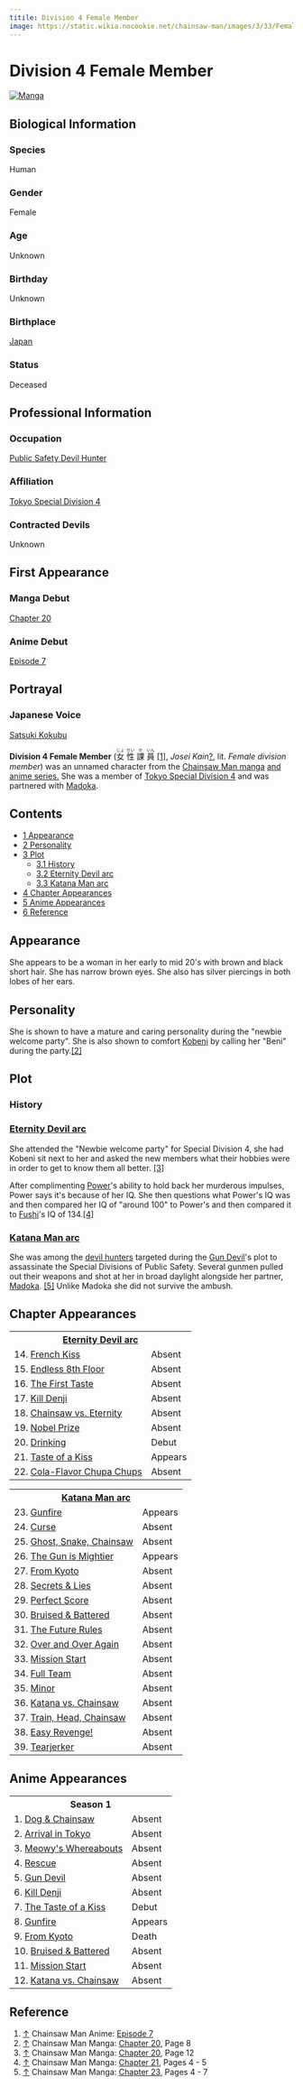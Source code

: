 ```yaml
---
titile: Division 4 Female Member
image: https://static.wikia.nocookie.net/chainsaw-man/images/3/33/Female_Division_4_Member.png
---
```


# Division 4 Female Member

[![Manga](https://static.wikia.nocookie.net/chainsaw-man/images/6/6c/Female_Division_4_Member_manga.png/revision/latest?cb=20230405150559)](https://static.wikia.nocookie.net/chainsaw-man/images/6/6c/Female_Division_4_Member_manga.png/revision/latest?cb=20230405150559 "Manga")

## Biological Information

### Species

Human

### Gender

Female

### Age

Unknown

### Birthday

Unknown

### Birthplace

[Japan](/wiki/World#Japan "World")

### Status

Deceased

## Professional Information

### Occupation

[Public Safety Devil Hunter](/wiki/Devil_Hunter "Devil Hunter")

### Affiliation

[Tokyo Special Division 4](/wiki/Tokyo_Special_Division_4 "Tokyo Special Division 4")

### Contracted Devils

Unknown

## First Appearance

### Manga Debut

[Chapter 20](/wiki/Chapter_20 "Chapter 20")

### Anime Debut

[Episode 7](/wiki/Episode_7 "Episode 7")

## Portrayal

### Japanese Voice

[Satsuki Kokubu](http://en.wikipedia.org/wiki/Satsuki_Kokubu "wikipedia:Satsuki Kokubu")

**Division 4 Female Member** (<ruby lang="ja"><rb>女</rb><rp> (</rp><rt>じょ</rt><rp>) </rp></ruby> <ruby lang="ja"><rb>性</rb><rp> (</rp><rt>せい</rt><rp>) </rp></ruby> <ruby lang="ja"><rb>課</rb><rp> (</rp><rt>か</rt><rp>) </rp></ruby> <ruby lang="ja"><rb>員</rb><rp> (</rp><rt>いん</rt><rp>) </rp></ruby> [\[1\]](#cite_note-Ep7end_credits-1), _Josei Kain_[?](http://en.wikipedia.org/wiki/Help:Installing_Japanese_character_sets "wikipedia:Help:Installing Japanese character sets"), lit. _Female division member_) was an unnamed character from the [Chainsaw Man manga](/wiki/Chainsaw_Man_(Manga) "Chainsaw Man (Manga)") [and anime series.](/wiki/Chainsaw_Man_(Anime) "Chainsaw Man (Anime)") She was a member of [Tokyo Special Division 4](/wiki/Tokyo_Special_Division_4 "Tokyo Special Division 4") and was partnered with [Madoka](/wiki/Madoka "Madoka").

## Contents

-   [1 Appearance](#Appearance)
-   [2 Personality](#Personality)
-   [3 Plot](#Plot)
    -   [3.1 History](#History)
    -   [3.2 Eternity Devil arc](#Eternity_Devil_arc)
    -   [3.3 Katana Man arc](#Katana_Man_arc)
-   [4 Chapter Appearances](#Chapter_Appearances)
-   [5 Anime Appearances](#Anime_Appearances)
-   [6 Reference](#Reference)

## Appearance

She appears to be a woman in her early to mid 20's with brown and black short hair. She has narrow brown eyes. She also has silver piercings in both lobes of her ears.

## Personality

She is shown to have a mature and caring personality during the "newbie welcome party". She is also shown to comfort [Kobeni](/wiki/Kobeni_Higashiyama "Kobeni Higashiyama") by calling her "Beni" during the party.[\[2\]](#cite_note-Ch20Pg8-2)

## Plot

### History

### [Eternity Devil arc](/wiki/Eternity_Devil_arc "Eternity Devil arc")

She attended the "Newbie welcome party" for Special Division 4, she had Kobeni sit next to her and asked the new members what their hobbies were in order to get to know them all better. [\[3\]](#cite_note-Ch20Pg12-3)

After complimenting [Power](/wiki/Power "Power")'s ability to hold back her murderous impulses, Power says it's because of her IQ. She then questions what Power's IQ was and then compared her IQ of "around 100" to Power's and then compared it to [Fushi](/wiki/Fushi "Fushi")'s IQ of 134.[\[4\]](#cite_note-Ch21Pg4_-_5-4)

### [Katana Man arc](/wiki/Katana_Man_arc "Katana Man arc")

She was among the [devil hunters](/wiki/Devil_Hunter "Devil Hunter") targeted during the [Gun Devil](/wiki/Gun_Devil "Gun Devil")'s plot to assassinate the Special Divisions of Public Safety. Several gunmen pulled out their weapons and shot at her in broad daylight alongside her partner, [Madoka](/wiki/Madoka "Madoka"). [\[5\]](#cite_note-Ch23Pg4_-_7-5) Unlike Madoka she did not survive the ambush.

## Chapter Appearances

<table><tbody><tr><th colspan="2"><center><a href="/wiki/Eternity_Devil_arc" title="Eternity Devil arc"><span>Eternity Devil arc</span></a></center></th></tr><tr><td>14. <a href="/wiki/Chapter_14" title="Chapter 14">French Kiss</a></td><td><span>Absent</span></td></tr><tr><td>15. <a href="/wiki/Chapter_15" title="Chapter 15">Endless 8th Floor</a></td><td><span>Absent</span></td></tr><tr><td>16. <a href="/wiki/Chapter_16" title="Chapter 16">The First Taste</a></td><td><span>Absent</span></td></tr><tr><td>17. <a href="/wiki/Chapter_17" title="Chapter 17">Kill Denji</a></td><td><span>Absent</span></td></tr><tr><td>18. <a href="/wiki/Chapter_18" title="Chapter 18">Chainsaw vs. Eternity</a></td><td><span>Absent</span></td></tr><tr><td>19. <a href="/wiki/Chapter_19" title="Chapter 19">Nobel Prize</a></td><td><span>Absent</span></td></tr><tr><td>20. <a href="/wiki/Chapter_20" title="Chapter 20">Drinking</a></td><td><span>Debut</span></td></tr><tr><td>21. <a href="/wiki/Chapter_21" title="Chapter 21">Taste of a Kiss</a></td><td><span>Appears</span></td></tr><tr><td>22. <a href="/wiki/Chapter_22" title="Chapter 22">Cola-Flavor Chupa Chups</a></td><td><span>Absent</span></td></tr></tbody></table>

<table><tbody><tr><th colspan="2"><center><a href="/wiki/Katana_Man_arc" title="Katana Man arc"><span>Katana Man arc</span></a></center></th></tr><tr><td>23. <a href="/wiki/Chapter_23" title="Chapter 23">Gunfire</a></td><td><span>Appears</span></td></tr><tr><td>24. <a href="/wiki/Chapter_24" title="Chapter 24">Curse</a></td><td><span>Absent</span></td></tr><tr><td>25. <a href="/wiki/Chapter_25" title="Chapter 25">Ghost, Snake, Chainsaw</a></td><td><span>Absent</span></td></tr><tr><td>26. <a href="/wiki/Chapter_26" title="Chapter 26">The Gun is Mightier</a></td><td><span>Appears</span></td></tr><tr><td>27. <a href="/wiki/Chapter_27" title="Chapter 27">From Kyoto</a></td><td><span>Absent</span></td></tr><tr><td>28. <a href="/wiki/Chapter_28" title="Chapter 28">Secrets &amp; Lies</a></td><td><span>Absent</span></td></tr><tr><td>29. <a href="/wiki/Chapter_29" title="Chapter 29">Perfect Score</a></td><td><span>Absent</span></td></tr><tr><td>30. <a href="/wiki/Chapter_30" title="Chapter 30">Bruised &amp; Battered</a></td><td><span>Absent</span></td></tr><tr><td>31. <a href="/wiki/Chapter_31" title="Chapter 31">The Future Rules</a></td><td><span>Absent</span></td></tr><tr><td>32. <a href="/wiki/Chapter_32" title="Chapter 32">Over and Over Again</a></td><td><span>Absent</span></td></tr><tr><td>33. <a href="/wiki/Chapter_33" title="Chapter 33">Mission Start</a></td><td><span>Absent</span></td></tr><tr><td>34. <a href="/wiki/Chapter_34" title="Chapter 34">Full Team</a></td><td><span>Absent</span></td></tr><tr><td>35. <a href="/wiki/Chapter_35" title="Chapter 35">Minor</a></td><td><span>Absent</span></td></tr><tr><td>36. <a href="/wiki/Chapter_36" title="Chapter 36">Katana vs. Chainsaw</a></td><td><span>Absent</span></td></tr><tr><td>37. <a href="/wiki/Chapter_37" title="Chapter 37">Train, Head, Chainsaw</a></td><td><span>Absent</span></td></tr><tr><td>38. <a href="/wiki/Chapter_38" title="Chapter 38">Easy Revenge!</a></td><td><span>Absent</span></td></tr><tr><td>39. <a href="/wiki/Chapter_39" title="Chapter 39">Tearjerker</a></td><td><span>Absent</span></td></tr></tbody></table>

## Anime Appearances

<table><tbody><tr><th colspan="2"><center><span title="Season 1 (page does not exist)" data-uncrawlable-url="L3dpa2kvU2Vhc29uXzE/YWN0aW9uPWVkaXQmcmVkbGluaz0x"><span>Season 1</span></span></center></th></tr><tr><td>1. <a href="/wiki/Episode_1" title="Episode 1">Dog &amp; Chainsaw</a></td><td><span>Absent</span></td></tr><tr><td>2. <a href="/wiki/Episode_2" title="Episode 2">Arrival in Tokyo</a></td><td><span>Absent</span></td></tr><tr><td>3. <a href="/wiki/Episode_3" title="Episode 3">Meowy's Whereabouts</a></td><td><span>Absent</span></td></tr><tr><td>4. <a href="/wiki/Episode_4" title="Episode 4">Rescue</a></td><td><span>Absent</span></td></tr><tr><td>5. <a href="/wiki/Episode_5" title="Episode 5">Gun Devil</a></td><td><span>Absent</span></td></tr><tr><td>6. <a href="/wiki/Episode_6" title="Episode 6">Kill Denji</a></td><td><span>Absent</span></td></tr><tr><td>7. <a href="/wiki/Episode_7" title="Episode 7">The Taste of a Kiss</a></td><td><span>Debut</span></td></tr><tr><td>8. <a href="/wiki/Episode_8" title="Episode 8">Gunfire</a></td><td><span>Appears</span></td></tr><tr><td>9. <a href="/wiki/Episode_9" title="Episode 9">From Kyoto</a></td><td><span>Death</span></td></tr><tr><td>10. <a href="/wiki/Episode_10" title="Episode 10">Bruised &amp; Battered</a></td><td><span>Absent</span></td></tr><tr><td>11. <a href="/wiki/Episode_11" title="Episode 11">Mission Start</a></td><td><span>Absent</span></td></tr><tr><td>12. <a href="/wiki/Episode_12" title="Episode 12">Katana vs. Chainsaw</a></td><td><span>Absent</span></td></tr></tbody></table>

## Reference

1.  [↑](#cite_ref-Ep7end_credits_1-0) Chainsaw Man Anime: [Episode 7](/wiki/Episode_7 "Episode 7")
2.  [↑](#cite_ref-Ch20Pg8_2-0) Chainsaw Man Manga: [Chapter 20](/wiki/Chapter_20 "Chapter 20"), Page 8
3.  [↑](#cite_ref-Ch20Pg12_3-0) Chainsaw Man Manga: [Chapter 20](/wiki/Chapter_20 "Chapter 20"), Page 12
4.  [↑](#cite_ref-Ch21Pg4_-_5_4-0) Chainsaw Man Manga: [Chapter 21](/wiki/Chapter_21 "Chapter 21"), Pages 4 - 5
5.  [↑](#cite_ref-Ch23Pg4_-_7_5-0) Chainsaw Man Manga: [Chapter 23](/wiki/Chapter_23 "Chapter 23"), Pages 4 - 7